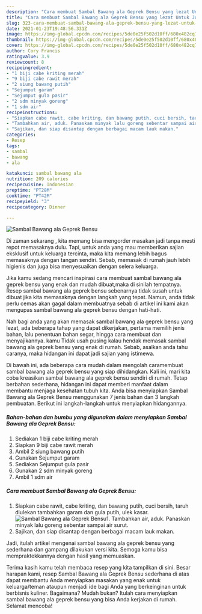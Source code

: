 ```yaml
---
description: "Cara membuat Sambal Bawang ala Geprek Bensu yang lezat Untuk Jualan"
title: "Cara membuat Sambal Bawang ala Geprek Bensu yang lezat Untuk Jualan"
slug: 323-cara-membuat-sambal-bawang-ala-geprek-bensu-yang-lezat-untuk-jualan
date: 2021-01-23T19:48:56.331Z
image: https://img-global.cpcdn.com/recipes/5de0e25f502d10ff/680x482cq70/sambal-bawang-ala-geprek-bensu-foto-resep-utama.jpg
thumbnail: https://img-global.cpcdn.com/recipes/5de0e25f502d10ff/680x482cq70/sambal-bawang-ala-geprek-bensu-foto-resep-utama.jpg
cover: https://img-global.cpcdn.com/recipes/5de0e25f502d10ff/680x482cq70/sambal-bawang-ala-geprek-bensu-foto-resep-utama.jpg
author: Cory Francis
ratingvalue: 3.9
reviewcount: 8
recipeingredient:
- "1 biji cabe kriting merah"
- "9 biji cabe rawit merah"
- "2 siung bawang putih"
- "Sejumput garam"
- "Sejumput gula pasir"
- "2 sdm minyak goreng"
- "1 sdm air"
recipeinstructions:
- "Siapkan cabe rawit, cabe kriting, dan bawang putih, cuci bersih, taruh diulekan tambahkan garam dan gula putih, ulek kasar."
- "Tambahkan air, aduk. Panaskan minyak lalu goreng sebentar sampai air surut."
- "Sajikan, dan siap disantap dengan berbagai macam lauk makan."
categories:
- Resep
tags:
- sambal
- bawang
- ala

katakunci: sambal bawang ala 
nutrition: 209 calories
recipecuisine: Indonesian
preptime: "PT28M"
cooktime: "PT42M"
recipeyield: "3"
recipecategory: Dinner

---
```



![Sambal Bawang ala Geprek Bensu](https://img-global.cpcdn.com/recipes/5de0e25f502d10ff/680x482cq70/sambal-bawang-ala-geprek-bensu-foto-resep-utama.jpg)

Di zaman  sekarang , kita memang bisa mengorder masakan jadi tanpa mesti repot memasaknya dulu. Tapi, untuk anda yang mau memberikan sajian eksklusif untuk keluarga tercinta, maka kita memang lebih bagus memasaknya dengan tangan sendiri. Sebab, memasak di rumah jauh lebih higienis dan juga bisa menyesuaikan dengan selera keluarga.

Jika kamu sedang mencari inspirasi cara membuat sambal bawang ala geprek bensu yang enak dan mudah dibuat,maka di sinilah tempatnya. Resep sambal bawang ala geprek bensu  sebenarnya tidak susah untuk dibuat jika kita memasaknya dengan langkah yang tepat. Namun, anda tidak perlu cemas akan gagal dalam membuatnya 
sebab di artikel ini kami akan mengupas sambal bawang ala geprek bensu dengan hati-hati.  



Nah bagi anda yang akan memasak sambal bawang ala geprek bensu yang lezat, ada beberapa tahap yang dapat dikerjakan, pertama memilih jenis bahan, lalu penentuan bahan segar, hingga cara membuat dan menyajikannya. kamu Tidak usah pusing kalau hendak memasak sambal bawang ala geprek bensu yang enak di rumah. Sebab, asalkan anda  tahu caranya, maka hidangan ini dapat jadi sajian yang istimewa.

Di bawah ini, ada beberapa cara mudah dalam mengolah caramembuat sambal bawang ala geprek bensu yang siap dihidangkan. Kali ini, mari kita coba kreasikan sambal bawang ala geprek bensu sendiri di rumah. Tetap berbahan sederhana, hidangan ini dapat memberi manfaat dalam membantu menjaga kesehatan tubuh kita. Anda bisa menyiapkan Sambal Bawang ala Geprek Bensu menggunakan 7 jenis bahan dan 3 langkah pembuatan. Berikut ini langkah-langkah untuk menyiapkan hidangannya.

<!--inarticleads1-->

##### Bahan-bahan dan bumbu yang digunakan dalam menyiapkan Sambal Bawang ala Geprek Bensu:

1. Sediakan 1 biji cabe kriting merah
1. Siapkan 9 biji cabe rawit merah
1. Ambil 2 siung bawang putih
1. Gunakan Sejumput garam
1. Sediakan Sejumput gula pasir
1. Gunakan 2 sdm minyak goreng
1. Ambil 1 sdm air




<!--inarticleads2-->

##### Cara membuat Sambal Bawang ala Geprek Bensu:

1. Siapkan cabe rawit, cabe kriting, dan bawang putih, cuci bersih, taruh diulekan tambahkan garam dan gula putih, ulek kasar.
<img src="https://img-global.cpcdn.com/steps/87fe93206f8d3611/160x128cq70/sambal-bawang-ala-geprek-bensu-langkah-memasak-1-foto.jpg" alt="Sambal Bawang ala Geprek Bensu">1. Tambahkan air, aduk. Panaskan minyak lalu goreng sebentar sampai air surut.
1. Sajikan, dan siap disantap dengan berbagai macam lauk makan.




Jadi, itulah artikel mengenai  sambal bawang ala geprek bensu  yang sederhana dan gampang dilakukan versi kita. Semoga kamu bisa mempraktekkannya dengan hasil yang memuaskan. 

Terima kasih kamu telah membaca resep yang kita tampilkan di sini. Besar harapan kami, resep  Sambal Bawang ala Geprek Bensu sederhana di atas dapat membantu Anda menyiapkan masakan yang enak untuk keluarga/teman ataupun menjadi ide bagi Anda yang berkeinginan untuk berbisnis kuliner. Bagaimana? Mudah bukan? Itulah cara menyiapkan sambal bawang ala geprek bensu yang bisa Anda kerjakan di rumah. Selamat mencoba!

